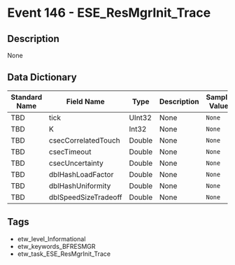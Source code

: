 # Event 146 - ESE_ResMgrInit_Trace

## Description
None

## Data Dictionary
|Standard Name|Field Name|Type|Description|Sample Value|
|---|---|---|---|---|
|TBD|tick|UInt32|None|`None`|
|TBD|K|Int32|None|`None`|
|TBD|csecCorrelatedTouch|Double|None|`None`|
|TBD|csecTimeout|Double|None|`None`|
|TBD|csecUncertainty|Double|None|`None`|
|TBD|dblHashLoadFactor|Double|None|`None`|
|TBD|dblHashUniformity|Double|None|`None`|
|TBD|dblSpeedSizeTradeoff|Double|None|`None`|

## Tags
* etw_level_Informational
* etw_keywords_BFRESMGR
* etw_task_ESE_ResMgrInit_Trace